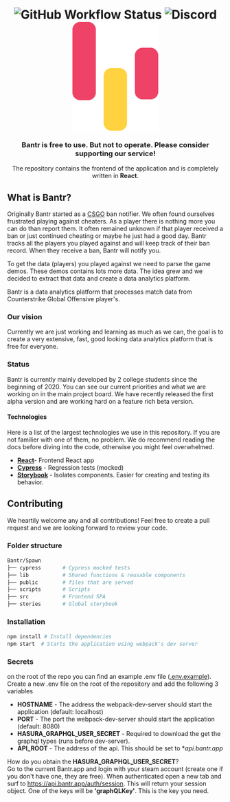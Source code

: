 <h1 align="center">
  <img alt="GitHub Workflow Status" src="https://img.shields.io/github/workflow/status/Bantr/Koyi/Node.js%20CI">
 <img alt="Discord" src="https://img.shields.io/discord/626436103573864448?label=Discord">
  <br/>
  <a href="https://bantr.app">
    <img src="https://github.com/Bantr/Spawn/blob/master/public/static/assets/icon/4x/color-combo-2%404x.png" align="center" alt="Bantr" width="200"/>
  </a>
</h1>

<h3 align="center">Bantr is free to use. But not to operate. Please consider supporting our service!</h3>
<p align="center">The repository contains the frontend of the application and is completely written in <strong>React</strong>.</p>

## What is Bantr?
Originally Bantr started as a [CSGO](https://store.steampowered.com/app/730/CounterStrike_Global_Offensive/) ban notifier. We often found ourselves frustrated playing against cheaters. As a player there is nothing more you can do than report them. It often remained unknown if that player received a ban or just continued cheating or maybe he just had a good day. Bantr tracks all the players you played against and will keep track of their ban record. When they receive a ban, Bantr will notify you.

To get the data (players) you played against we need to parse the game demos. These demos contains lots more data. The idea grew and we decided to extract that data and create a data analytics platform. 

Bantr is a data analytics platform that processes match data from Counterstrike Global Offensive player's. 
### Our vision
Currently we are just working and learning as much as we can, the goal is to create a very extensive, fast, good looking data analytics platform that is free for everyone. 

### Status
Bantr is currently mainly developed by 2 college students since the beginning of 2020. You can see our current priorities and what we are working on in the main project board. We have recently released the first alpha version and are working hard on a feature rich beta version.

#### Technologies
Here is a list of the largest technologies we use in this repository. If you are not familier with one of them, no problem. We do recommend reading the docs before diving into the code, otherwise you might feel overwhelmed.

- [**React**](https://reactjs.org/)- Frontend React app
- [**Cypress**](https://www.cypress.io/) - Regression tests (mocked)
- [**Storybook**](https://storybook.js.org/) - Isolates components. Easier for creating and testing its behavior.

## Contributing
We heartily welcome any and all contributions! Feel free to create a pull request and we are looking forward to review your code.

### Folder structure
```sh
Bantr/Spawn
├── cypress       # Cypress mocked tests
├── lib           # Shared functions & reusable components
├── public        # files that are served 
├── scripts       # Scripts 
├── src           # Frontend SPA
├── stories       # Global storybook
```

### Installation
```sh
npm install # Install dependencies
npm start  # Starts the application using webpack's dev server
```

### Secrets
on the root of the repo you can find an example .env file ([.env.example](https://github.com/Bantr/Spawn/blob/master/.env.example)). Create a new .env file on the root of the repository and add the following 3 variables
- **HOSTNAME** - The address the webpack-dev-server should start the application (default: localhost)
- **PORT** - The port the webpack-dev-server should start the application (default: 8080)
- **HASURA_GRAPHQL_USER_SECRET** - Required to download the get the graphql types (runs before dev-server).
- **API_ROOT** - The address of the api. This should be set to **api.bantr.app*

How do you obtain the **HASURA_GRAPHQL_USER_SECRET**? <br/> Go to the current Bantr.app and login with your steam account (create one if you don't have one, they are free). When authenticated open a new tab and surf to https://api.bantr.app/auth/session. This will return your session object. One of the keys will be **'graphQLKey'**. This is the key you need.

